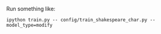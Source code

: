 Run something like:
```
ipython train.py -- config/train_shakespeare_char.py --model_type=modify
```
